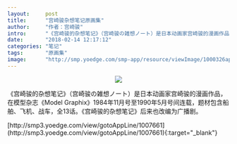 ```yaml
---
layout:     post
title:      "宫崎骏杂想笔记原画集"
author:     "作者：宫崎骏"
intro:      "《宫崎骏的杂想笔记》（宫崎骏の雑想ノート）是日本动画家宫崎骏的漫画作品，在模型杂志《Model Graphix》1984年11月号至1990年5月号间连载，题材包含船舶、飞机、战车，全13话。《宫崎骏的杂想笔记》后来也改编为广播剧。"
date:       "2018-02-14 12:17:12"
categories: "笔记"
tags:       "原画集"
image:      "http://smp.yoedge.com/smp-app/resource/viewImage/1000326appline.png"
---
```

<div style="text-align: center">
<p><img src="http://smp.yoedge.com/smp-app/resource/viewImage/1000326appline.png"/></p>
</div>
<p class="post-meta">
<span>《宫崎骏的杂想笔记》（宫崎骏の雑想ノート）是日本动画家宫崎骏的漫画作品，在模型杂志《Model Graphix》1984年11月号至1990年5月号间连载，题材包含船舶、飞机、战车，全13话。《宫崎骏的杂想笔记》后来也改编为广播剧。</span>
</p>
[http://smp3.yoedge.com/view/gotoAppLine/1007661](http://smp3.yoedge.com/view/gotoAppLine/1007661){:target="_blank"}


